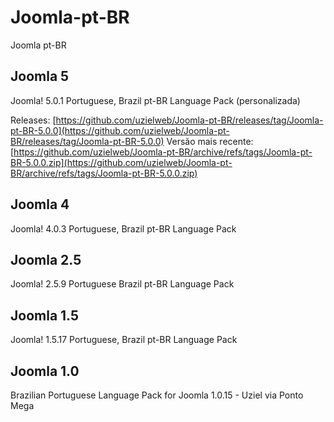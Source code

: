 
# Joomla-pt-BR
Joomla pt-BR 
## Joomla 5
Joomla! 5.0.1 Portuguese, Brazil pt-BR Language Pack (personalizada)

Releases: [https://github.com/uzielweb/Joomla-pt-BR/releases/tag/Joomla-pt-BR-5.0.0](https://github.com/uzielweb/Joomla-pt-BR/releases/tag/Joomla-pt-BR-5.0.0)
Versão mais recente: [https://github.com/uzielweb/Joomla-pt-BR/archive/refs/tags/Joomla-pt-BR-5.0.0.zip](https://github.com/uzielweb/Joomla-pt-BR/archive/refs/tags/Joomla-pt-BR-5.0.0.zip)

## Joomla 4
Joomla! 4.0.3 Portuguese, Brazil pt-BR Language Pack
## Joomla 2.5
Joomla! 2.5.9 Portuguese Brazil pt-BR Language Pack
## Joomla 1.5
Joomla! 1.5.17 Portuguese, Brazil pt-BR Language Pack 
## Joomla 1.0
Brazilian Portuguese Language Pack for Joomla 1.0.15 - Uziel via Ponto Mega
